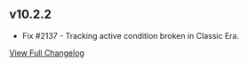 
## v10.2.2
* Fix #2137 - Tracking active condition broken in Classic Era.


[View Full Changelog](https://github.com/ascott18/TellMeWhen/blob/7f83e9c0f2d418de418d4a63c8987edc7a7fc6fe/CHANGELOG.md)

